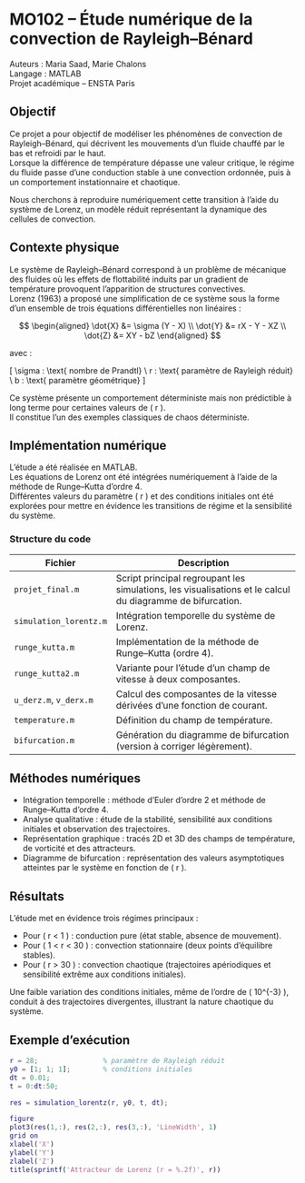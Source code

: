 # MO102 – Étude numérique de la convection de Rayleigh–Bénard

Auteurs : Maria Saad, Marie Chalons  
Langage : MATLAB  
Projet académique – ENSTA Paris

## Objectif

Ce projet a pour objectif de modéliser les phénomènes de convection de Rayleigh–Bénard, qui décrivent les mouvements d’un fluide chauffé par le bas et refroidi par le haut.  
Lorsque la différence de température dépasse une valeur critique, le régime du fluide passe d’une conduction stable à une convection ordonnée, puis à un comportement instationnaire et chaotique.  

Nous cherchons à reproduire numériquement cette transition à l’aide du système de Lorenz, un modèle réduit représentant la dynamique des cellules de convection.

## Contexte physique

Le système de Rayleigh–Bénard correspond à un problème de mécanique des fluides où les effets de flottabilité induits par un gradient de température provoquent l’apparition de structures convectives.  
Lorenz (1963) a proposé une simplification de ce système sous la forme d’un ensemble de trois équations différentielles non linéaires :

$$
\begin{aligned}
\dot{X} &= \sigma (Y - X) \\
\dot{Y} &= rX - Y - XZ \\
\dot{Z} &= XY - bZ
\end{aligned}
$$

avec :

\[
\sigma : \text{ nombre de Prandtl} \\
r : \text{ paramètre de Rayleigh réduit} \\
b : \text{ paramètre géométrique}
\]

Ce système présente un comportement déterministe mais non prédictible à long terme pour certaines valeurs de \( r \).  
Il constitue l’un des exemples classiques de chaos déterministe.

## Implémentation numérique

L’étude a été réalisée en MATLAB.  
Les équations de Lorenz ont été intégrées numériquement à l’aide de la méthode de Runge–Kutta d’ordre 4.  
Différentes valeurs du paramètre \( r \) et des conditions initiales ont été explorées pour mettre en évidence les transitions de régime et la sensibilité du système.

### Structure du code

| Fichier | Description |
|----------|-------------|
| `projet_final.m` | Script principal regroupant les simulations, les visualisations et le calcul du diagramme de bifurcation. |
| `simulation_lorentz.m` | Intégration temporelle du système de Lorenz. |
| `runge_kutta.m` | Implémentation de la méthode de Runge–Kutta (ordre 4). |
| `runge_kutta2.m` | Variante pour l’étude d’un champ de vitesse à deux composantes. |
| `u_derz.m`, `v_derx.m` | Calcul des composantes de la vitesse dérivées d’une fonction de courant. |
| `temperature.m` | Définition du champ de température. |
| `bifurcation.m` | Génération du diagramme de bifurcation (version à corriger légèrement). |

## Méthodes numériques

- Intégration temporelle : méthode d’Euler d’ordre 2 et méthode de Runge–Kutta d’ordre 4.  
- Analyse qualitative : étude de la stabilité, sensibilité aux conditions initiales et observation des trajectoires.  
- Représentation graphique : tracés 2D et 3D des champs de température, de vorticité et des attracteurs.  
- Diagramme de bifurcation : représentation des valeurs asymptotiques atteintes par le système en fonction de \( r \).

## Résultats

L’étude met en évidence trois régimes principaux :

- Pour \( r < 1 \) : conduction pure (état stable, absence de mouvement).  
- Pour \( 1 < r < 30 \) : convection stationnaire (deux points d’équilibre stables).  
- Pour \( r > 30 \) : convection chaotique (trajectoires apériodiques et sensibilité extrême aux conditions initiales).

Une faible variation des conditions initiales, même de l’ordre de \( 10^{-3} \), conduit à des trajectoires divergentes, illustrant la nature chaotique du système.

## Exemple d’exécution

```matlab
r = 28;                % paramètre de Rayleigh réduit
y0 = [1; 1; 1];        % conditions initiales
dt = 0.01; 
t = 0:dt:50;

res = simulation_lorentz(r, y0, t, dt);

figure
plot3(res(1,:), res(2,:), res(3,:), 'LineWidth', 1)
grid on
xlabel('X')
ylabel('Y')
zlabel('Z')
title(sprintf('Attracteur de Lorenz (r = %.2f)', r))

